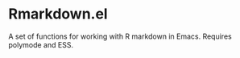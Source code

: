 # Rmarkdown.el

A set of functions for working with R markdown in Emacs. Requires polymode and ESS. 
